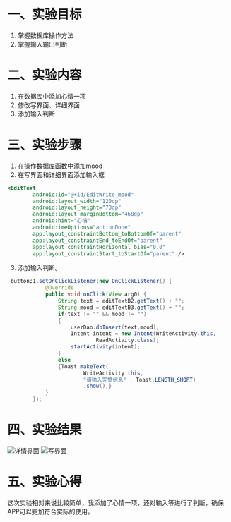 # 一、实验目标
1. 掌握数据库操作方法
2. 掌握输入输出判断

# 二、实验内容
1. 在数据库中添加心情一项
2. 修改写界面、详细界面
3. 添加输入判断

# 三、实验步骤
1. 在操作数据库函数中添加mood
2. 在写界面和详细界面添加输入框
```xml
<EditText
        android:id="@+id/EditWrite_mood"
        android:layout_width="120dp"
        android:layout_height="70dp"
        android:layout_marginBottom="468dp"
        android:hint="心情"
        android:imeOptions="actionDone"
        app:layout_constraintBottom_toBottomOf="parent"
        app:layout_constraintEnd_toEndOf="parent"
        app:layout_constraintHorizontal_bias="0.0"
        app:layout_constraintStart_toStartOf="parent" />
```
3. 添加输入判断。
```java
 buttonB1.setOnClickListener(new OnClickListener() {
            @Override
            public void onClick(View arg0) {
                String text = editTextB2.getText() + "";
                String mood = editTextB3.getText() + "";
                if(text != "" && mood != "")
                {
                    userDao.dbInsert(text,mood);
                    Intent intent = new Intent(WriteActivity.this,
                            ReadActivity.class);
                    startActivity(intent);
                }
                else
                {Toast.makeText(
                        WriteActivity.this,
                        "请输入完整信息" , Toast.LENGTH_SHORT)
                        .show();}
            }
        });
```
# 四、实验结果
![详情界面](https://github.com/guo02/android-labs-2020/blob/master/students/net1814080903338/%E8%AF%A6%E7%BB%86%E7%95%8C%E9%9D%A2.jpg?raw=true)
![写界面](https://github.com/guo02/android-labs-2020/blob/master/students/net1814080903338/%E5%86%99%E7%95%8C%E9%9D%A2.jpg?raw=true)
# 五、实验心得
这次实验相对来说比较简单，我添加了心情一项，还对输入等进行了判断，确保APP可以更加符合实际的使用。
